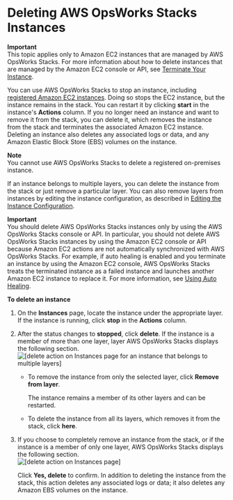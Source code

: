 # Deleting AWS OpsWorks Stacks Instances<a name="workinginstances-delete"></a>

**Important**  
This topic applies only to Amazon EC2 instances that are managed by AWS OpsWorks Stacks\. For more information about how to delete instances that are managed by the Amazon EC2 console or API, see [Terminate Your Instance](http://docs.aws.amazon.com/AWSEC2/latest/UserGuide/terminating-instances.html)\.

You can use AWS OpsWorks Stacks to stop an instance, including [registered Amazon EC2 instances](registered-instances.md)\. Doing so stops the EC2 instance, but the instance remains in the stack\. You can restart it by clicking **start** in the instance's **Actions** column\. If you no longer need an instance and want to remove it from the stack, you can delete it, which removes the instance from the stack and terminates the associated Amazon EC2 instance\. Deleting an instance also deletes any associated logs or data, and any Amazon Elastic Block Store \(EBS\) volumes on the instance\.

**Note**  
You cannot use AWS OpsWorks Stacks to delete a registered on\-premises instance\.

If an instance belongs to multiple layers, you can delete the instance from the stack or just remove a particular layer\. You can also remove layers from instances by editing the instance configuration, as described in [Editing the Instance Configuration](workinginstances-properties.md)\.

**Important**  
You should delete AWS OpsWorks Stacks instances only by using the AWS OpsWorks Stacks console or API\. In particular, you should not delete AWS OpsWorks Stacks instances by using the Amazon EC2 console or API because Amazon EC2 actions are not automatically synchronized with AWS OpsWorks Stacks\. For example, if auto healing is enabled and you terminate an instance by using the Amazon EC2 console, AWS OpsWorks Stacks treats the terminated instance as a failed instance and launches another Amazon EC2 instance to replace it\. For more information, see [Using Auto Healing](workinginstances-autohealing.md)\. 

**To delete an instance**

1. On the **Instances** page, locate the instance under the appropriate layer\. If the instance is running, click **stop** in the **Actions** column\.

1. After the status changes to **stopped**, click **delete**\. If the instance is a member of more than one layer, layer AWS OpsWorks Stacks displays the following section\.  
![\[delete action on Instances page for an instance that belongs to multiple layers\]](http://docs.aws.amazon.com/opsworks/latest/userguide/images/delete_instance_multiple.png)
   + To remove the instance from only the selected layer, click **Remove from layer**\.

     The instance remains a member of its other layers and can be restarted\.
   + To delete the instance from all its layers, which removes it from the stack, click **here**\.

1. If you choose to completely remove an instance from the stack, or if the instance is a member of only one layer, AWS OpsWorks Stacks displays the following section\.  
![\[delete action on Instances page\]](http://docs.aws.amazon.com/opsworks/latest/userguide/images/delete_instance.png)

   Click **Yes, delete** to confirm\. In addition to deleting the instance from the stack, this action deletes any associated logs or data; it also deletes any Amazon EBS volumes on the instance\.
